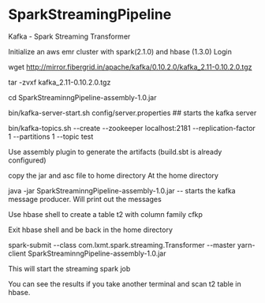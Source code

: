 # SparkStreamingPipeline
Kafka - Spark Streaming Transformer

Initialize an aws emr cluster with spark(2.1.0) and hbase (1.3.0)
Login

wget http://mirror.fibergrid.in/apache/kafka/0.10.2.0/kafka_2.11-0.10.2.0.tgz </br>

tar -zvxf kafka_2.11-0.10.2.0.tgz 

cd SparkStreaminngPipeline-assembly-1.0.jar

bin/kafka-server-start.sh config/server.properties ## starts the kafka server

bin/kafka-topics.sh --create --zookeeper localhost:2181 --replication-factor 1 --partitions 1 --topic test 





Use assembly plugin to generate the artifacts (build.sbt is already configured)


copy the jar and asc file to home directory
At the home directory

java -jar SparkStreaminngPipeline-assembly-1.0.jar -- starts the kafka message producer. Will print out the messages

Use hbase shell to create a table t2 with column family cfkp

Exit hbase shell and be back in the home directory

spark-submit --class com.lxmt.spark.streaming.Transformer --master yarn-client SparkStreaminngPipeline-assembly-1.0.jar

This will start the streaming spark job

You can see the results if you take another terminal and scan t2 table in hbase.








